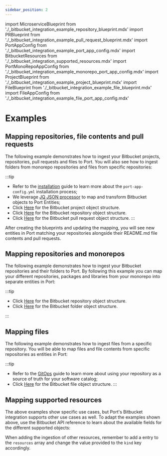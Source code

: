 ```yaml
---
sidebar_position: 2
---
```


import MicroserviceBlueprint from './\_bitbucket_integration_example_repository_blueprint.mdx'
import PRBlueprint from './\_bitbucket_integration_example_pull_request_blueprint.mdx'
import PortAppConfig from './\_bitbucket_integration_example_port_app_config.mdx'
import BitbucketResources from './\_bitbucket_integration_supported_resources.mdx'
import PortMonoRepoAppConfig from './\_bitbucket_integration_example_monorepo_port_app_config.mdx'
import ProjectBlueprint from './\_bitbucket_integration_example_project_blueprint.mdx'
import FileBlueprint from './\_bitbucket_integration_example_file_blueprint.mdx'
import FileAppConfig from './\_bitbucket_integration_example_file_port_app_config.mdx'

# Examples

## Mapping repositories, file contents and pull requests

The following example demonstrates how to ingest your Bitbucket projects, repositories, pull requests and files to Port. You will also see how to ingest folders from monorepo repositories and files from specific repositories:

<ProjectBlueprint/>

<MicroserviceBlueprint/>

<PRBlueprint/>

<PortAppConfig/>

:::tip

- Refer to the [installation](installation.md) guide to learn more about the `port-app-config.yml` installation process;
- We leverage [JQ JSON processor](https://stedolan.github.io/jq/manual/) to map and transform Bitbucket objects to Port Entities;
- Click [Here](https://developer.atlassian.com/cloud/bitbucket/rest/api-group-workspaces/#api-workspaces-workspace-projects-get) for the Bitbucket project object structure.
- Click [Here](https://developer.atlassian.com/cloud/bitbucket/rest/api-group-repositories/#api-repositories-workspace-repo-slug-get) for the Bitbucket repository object structure.
- Click [Here](https://developer.atlassian.com/cloud/bitbucket/rest/api-group-pullrequests/#api-repositories-workspace-repo-slug-pullrequests-pull-request-id-get) for the Bitbucket pull request object structure.
:::

After creating the blueprints and updating the mapping, you will see new entities in Port matching your repositories alongside their README.md file contents and pull requests.

## Mapping repositories and monorepos

The following example demonstrates how to ingest your Bitbucket repositories and their folders to Port. By following this example you can map your different repositories, packages and libraries from your monorepo into separate entities in Port:

<MicroserviceBlueprint/>

<PortMonoRepoAppConfig/>

:::tip
- Click [Here](https://developer.atlassian.com/cloud/bitbucket/rest/api-group-repositories/#api-repositories-workspace-repo-slug-get) for the Bitbucket repository object structure.
- Click [Here](https://developer.atlassian.com/cloud/bitbucket/rest/api-group-source/#api-repositories-workspace-repo-slug-src-commit-path-get) for the Bitbucket folder object structure.

:::

## Mapping files

The following example demonstrates how to ingest files from a specific repository. You will be able to map files and file contents from specific repositories as entities in Port:

<FileBlueprint/>

<FileAppConfig/>

:::tip
- Refer to the [GitOps](gitops/gitops.md) guide to learn more about using your repository as a source of truth for your software catalog;
- Click [Here](https://developer.atlassian.com/cloud/bitbucket/rest/api-group-source/#api-repositories-workspace-repo-slug-src-commit-path-get) for the Bitbucket file object structure.
:::

## Mapping supported resources

The above examples show specific use cases, but Port's Bitbucket integration supports other use cases as well. To adapt the examples shown above, use the Bitbucket API reference to learn about the available fields for the different supported objects:

<BitbucketResources/>

When adding the ingestion of other resources, remember to add a entry to the `resources` array and change the value provided to the `kind` key accordingly.
